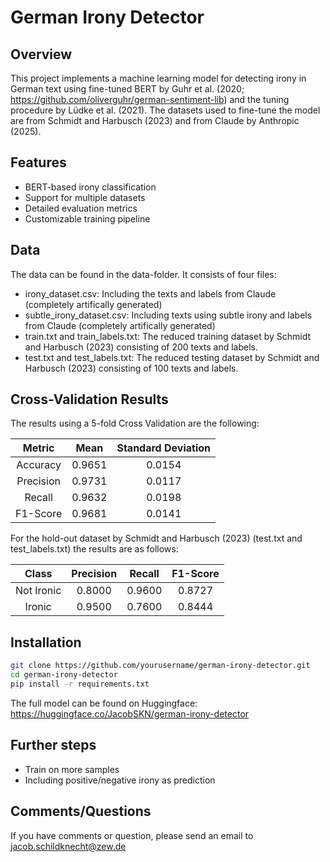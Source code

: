# German Irony Detector

## Overview
This project implements a machine learning model for detecting irony in German text using fine-tuned BERT by Guhr et al. (2020; https://github.com/oliverguhr/german-sentiment-lib) and the tuning procedure by Lüdke et al. (2021). The datasets used to fine-tune the model are from Schmidt and Harbusch (2023) and from Claude by Anthropic (2025).

## Features
- BERT-based irony classification
- Support for multiple datasets
- Detailed evaluation metrics
- Customizable training pipeline

## Data
The data can be found in the data-folder. It consists of four files:
- irony_dataset.csv: Including the texts and labels from Claude (completely artifically generated)
- subtle_irony_dataset.csv: Including texts using subtle irony and labels from Claude (completely artifically generated)
- train.txt and train_labels.txt: The reduced training dataset by Schmidt and Harbusch (2023) consisting of 200 texts and labels.
- test.txt and test_labels.txt: The reduced testing dataset by Schmidt and Harbusch (2023) consisting of 100 texts and labels.

## Cross-Validation Results

The results using a 5-fold Cross Validation are the following:

| Metric     | Mean    | Standard Deviation |
|:----------:|:-------:|:------------------:|
| Accuracy   | 0.9651  | 0.0154             |
| Precision  | 0.9731  | 0.0117             |
| Recall     | 0.9632  | 0.0198             |
| F1-Score   | 0.9681  | 0.0141             |

For the hold-out dataset by Schmidt and Harbusch (2023) (test.txt and test_labels.txt) the results are as follows:

| Class        | Precision | Recall | F1-Score    |
|:------------:|:---------:|:------:|:-----------:|
| Not Ironic   | 0.8000    | 0.9600 | 0.8727      |
| Ironic       | 0.9500    | 0.7600 | 0.8444      |

## Installation
```bash
git clone https://github.com/yourusername/german-irony-detector.git
cd german-irony-detector
pip install -r requirements.txt
```

The full model can be found on Huggingface: https://huggingface.co/JacobSKN/german-irony-detector

## Further steps
- Train on more samples
- Including positive/negative irony as prediction

## Comments/Questions
If you have comments or question, please send an email to jacob.schildknecht@zew.de